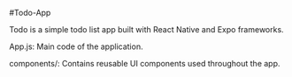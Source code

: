 #Todo-App

Todo is a simple todo list app built with React Native and Expo frameworks.

App.js: Main code of the application.

components/: Contains reusable UI components used throughout the app.
